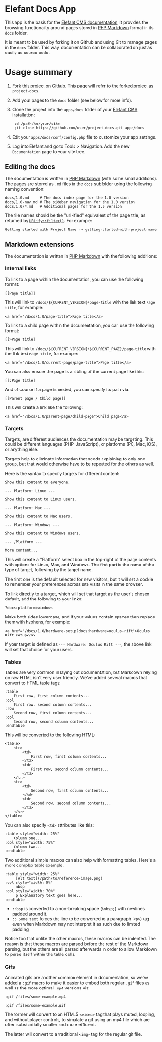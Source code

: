 # Elefant Docs App

This app is the basis for the [Elefant CMS documentation](http://www.elefantcms.com/docs).
It provides the browsing functionality around pages stored in
[PHP Markdown](http://michelf.ca/projects/php-markdown/) format
in its `docs` folder.

It is meant to be used by forking it on Github and using Git to
manage pages in the `docs` folder. This way, documentation can
be collaborated on just as easily as source code.

# Usage summary

1. Fork this project on Github. This page will refer to the forked project as `project-docs`.
2. Add your pages to the `docs` folder (see below for more info).
3. Clone the project into the `apps/docs` folder of your [Elefant CMS](http://www.elefantcms.com/) installation:
		
		cd /path/to/your/site
		git clone https://github.com/user/project-docs.git apps/docs
		
4. Edit your `apps/docs/conf/config.php` file to customize your app settings.
5. Log into Elefant and go to Tools > Navigation. Add the new `Documentation` page to your site tree.

## Editing the docs

The documentation is written in [PHP Markdown](http://michelf.ca/projects/php-markdown/)
(with some small additions). The pages are stored as `.md` files in the `docs` subfolder
using the following naming convention:

    docs/1.0.md     # The docs index page for the 1.0 version
    docs/1.0-nav.md # The sidebar navigation for the 1.0 version
    docs/1.0/*.md   # Additional pages for the 1.0 version

The file names should be the "url-ified" equivalent of the page title,
as returned by [`URLify::filter()`](https://github.com/jbroadway/urlify).
For example:

    Getting started with Project Name -> getting-started-with-project-name

## Markdown extensions

The documentation is written in [PHP Markdown](http://michelf.ca/projects/php-markdown/)
with the following additions:

### Internal links

To link to a page within the documentation, you can use the following
format:

    [[Page title]]

This will link to `/docs/${CURRENT_VERSION}/page-title` with the link text
`Page title`, for example:

	<a href="/docs/1.0/page-title">Page title</a>

To link to a child page within the documentation, you can use the following
format:

    [[>Page title]

This will link to `/docs/${CURRENT_VERSION}/${CURRENT_PAGE}/page-title` with
the link text `Page title`, for example:

	<a href="/docs/1.0/current-page/page-title">Page title</a>

You can also ensure the page is a sibling of the current page like this:

    [[:Page title]

And of course if a page is nested, you can specify its path via:

    [[Parent page / Child page]]

This will create a link like the following:

	<a href="/docs/1.0/parent-page/child-page">Child page</a>

### Targets

Targets, are different audiences the documentation may be targeting. This could
be different languages (PHP, JavaScript), or platforms (PC, Mac, iOS), or
anything else.

Targets help to eliminate information that needs explaining to only
one group, but that would otherwise have to be repeated for the others
as well.

Here is the syntax to specify targets for different content:

    Show this content to everyone.
    
    --- Platform: Linux ---
    
    Show this content to Linux users.
    
    --- Platform: Mac ---
    
    Show this content to Mac users.
    
    --- Platform: Windows ---
    
    Show this content to Windows users.
    
    --- /Platform ---
    
    More content...

This will create a "Platform" select box in the top-right of the page contents
with options for Linux, Mac, and Windows. The first part is the name of the
type of target, following by the target name.

The first one is the default selected for new visitors, but it will set a
cookie to remember your preferences across site visits in the same browser.

To link directly to a target, which will set that target as the user's chosen
default, add the following to your links:

    ?docs:platform=windows

Make both sides lowercase, and if your values contain spaces then replace them
with hyphens, for example:

    <a href="/docs/1.0/hardware-setup?docs:hardware=oculus-rift">Oculus Rift setup</a>

If your target is defined as `--- Hardware: Oculus Rift ---`, the above link
will set that choice for your users.

### Tables

Tables are very common in laying out documentation, but Markdown relying on
raw HTML isn't very user friendly. We've added several macros that convert to
HTML table tags:

    :table
    	First row, first column contents...
    :col
    	First row, second column contents...
    :row
    	Second row, first column contents...
    :col
    	Second row, second column contents...
    :endtable

This will be converted to the following HTML:

	<table>
		<tr>
			<td>
    			First row, first column contents...
    		</td>
    		<td>
    			First row, second column contents...
    		</td>
    	</tr>
    	<tr>
    		<td>
    			Second row, first column contents...
    		</td>
    		<td>
    			Second row, second column contents...
    		</td>
    	</tr>
    </table>

You can also specify `<td>` attributes like this:

	:table style="width: 25%"
		Column one...
	:col style="width: 75%"
		Column two...
	:endtable

Two additional simple macros can also help with formatting tables. Here's a more
complex table example:

	:table style="width: 25%"
		![Alt text](/path/to/reference-image.png)
	:col style="width: 5%"
		:nbsp
	:col style="width: 70%"
		:p Explanatory text goes here...
	:endtable

* `:nbsp` is converted to a non-breaking space (`&nbsp;`) with newlines padded around it.
* `:p Some text` forces the line to be converted to a paragraph (`<p>`) tag even when Markdown
  may not interpret it as such due to limited padding.

Notice too that unlike the other macros, these macros can be indented. The reason is
that these macros are parsed before the rest of the Markdown parsing, but the
others are all parsed afterwards in order to allow Markdown to parse itself within
the table cells.

### Gifs

Animated gifs are another common element in documentation, so we've added a `:gif`
macro to make it easier to embed both regular `.gif` files as well as the more
optimal `.mp4` versions via:

	:gif /files/some-example.mp4
	
	:gif /files/some-example.gif

The former will convert to an HTML5 `<video>` tag that plays muted, looping, and
without player controls, to simulate a gif using an mp4 file which are often
substantially smaller and more efficient.

The latter will convert to a traditional `<img>` tag for the regular gif file.

